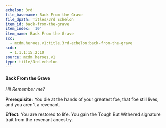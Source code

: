 ```yaml
---
echelon: 3rd
file_basename: Back From the Grave
file_dpath: Titles/3rd Echelon
item_id: back-from-the-grave
item_index: '10'
item_name: Back From the Grave
scc:
  - mcdm.heroes.v1:title.3rd-echelon:back-from-the-grave
scdc:
  - 1.1.1:15.2:10
source: mcdm.heroes.v1
type: title/3rd-echelon
---
```


#### Back From the Grave

*Hi! Remember me?*

**Prerequisite:** You die at the hands of your greatest foe, that foe still lives, and you aren't a revenant.

**Effect:** You are restored to life. You gain the Tough But Withered signature trait from the revenant ancestry.
